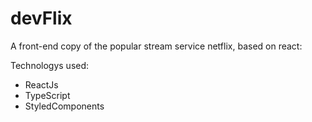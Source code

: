 # devFlix
A front-end copy of the popular stream service netflix, based on react:

Technologys used: 
- ReactJs
- TypeScript
- StyledComponents
